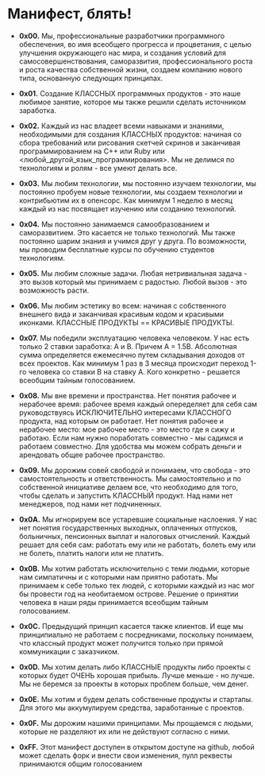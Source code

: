 Манифест, блять!
========

* **0x00.** Мы, профессиональные разработчики программного обеспечения, во имя всеобщего прогресса и процветания, с целью улучшения окружающего нас мира, и создания условий для самосовершенствования, саморазвития, профессионального роста и  роста качества собственной жизни, создаем компанию нового типа, основанную следующих принципах.

* **0x01.**  Создание КЛАССНЫХ программных продуктов - это наше любимое занятие, которое мы также решили сделать источником заработка. 

* **0x02.** Каждый из нас владеет всеми навыками и знаниями, необходимыми для создания КЛАССНЫХ продуктов: начиная со сбора требований или рисования скетчей скринов и заканчивая программированием на C++ или Ruby или <любой_другой_язык_программирования>. Мы не делимся по технологиям и ролям - все умеют делать все.

* **0x03.** Мы любим технологии, мы постоянно изучаем технологии, мы постоянно пробуем новые технологии, мы создаем технологии и контрибьютим их в опенсорс. Как минимум 1 неделю в месяц каждый из нас посвящает изучению или созданию технологий.

* **0x04.** Мы постоянно занимаемся самообразованием и саморазвитием. Это касается не только технологий. Мы также постоянно шарим знания и учимся друг у друга. По возможности, мы проводим бесплатные курсы по обучению студентов технологиям.

* **0x05.** Мы любим сложные задачи. Любая нетривиальная задача - это вызов который мы принимаем с радостью. Любой вызов - это возможность расти.

* **0x06.** Мы любим эстетику во всем: начиная с собственного внешнего вида и заканчивая красивым кодом и красивыми иконками. КЛАССНЫЕ ПРОДУКТЫ == КРАСИВЫЕ ПРОДУКТЫ.

* **0x07.** Мы победили эксплуатацию человека человеком. У нас есть только 2 ставки заработка: A и B. Причем A = 1.5B. Абсолютная сумма определяется ежемесячно путем складывания доходов от всех проектов. Как минимум 1 раз в 3 месяца происходит переход 1-го человека со ставки В на ставку А. Кого конкретно - решается всеобщим тайным голосованием.

* **0x08.** Мы вне времени и пространства. Нет понятия рабочее и нерабочее время: рабочее время каждый опеределяет для себя сам руководствуясь ИСКЛЮЧИТЕЛЬНО интересами КЛАССНОГО продукта, над которым он работает. Нет понятия рабочее и нерабочее место: мое рабочее место - это место где я сижу и работаю.  Если нам  нужно поработать совместно - мы садимся и работаем совместно. Для удобства мы можем собрать деньги и арендовать общее рабочее пространство. 

* **0x09.** Мы дорожим совей свободой и понимаем, что свобода - это самостоятельность и ответственность. Мы самостоятельно и по собственной инициативе делаем все, что необходимо для того, чтобы сделать и  запустить КЛАССНЫЙ продукт. Над нами нет менеджеров, под нами нет подчиненных.

* **0x0A.** Мы игнорируем все устаревшие социальные наслоения. У нас нет понятия государственных выходных, оплаченных отпусков, больничных, пенсионных выплат и налоговых отчислений. Каждый решает для себя сам: работать ему или не работать, болеть ему или не болеть, платить налоги или не платить.

* **0x0B.** Мы хотим работать исключительно с теми людьми, которые нам симпатичны и  с которыми нам приятно работать.  Мы принимаем к себе только тех людей, c которыми каждый из нас мог бы провести год на необитаемом острове. Решение о принятии человека в наши ряды принимается всеобщим тайным голосованием.

* **0x0С.** Предыдущий принцип касается также клиентов. И еще мы принципиально не работаем с посредниками, поскольку понимаем, что классный продукт может получится только при прямой коммуникации с заказчиком.

* **0x0D.** Мы хотим делать либо КЛАССНЫЕ продукты либо проекты с которых будет ОЧЕНЬ хорошая прибыль. Лучше меньше - но лучше. Мы не беремся за проекты в которых проблем больше, чем денег.

* **0x0E.** Мы хотим и будем делать собственные продукты и стартапы. Для этого мы аккумулируем средства, заработанные с проектов.

* **0x0F.** Мы дорожим нашими принципами. Мы прощаемся с людьми, которые не разделяют их или не действуют согласно с ними.

* **0xFF.** Этот манифест доступен в открытом доступе на github, любой может сделать форк и внести свои изменения, пулл реквесты принимаются общим голосованием
